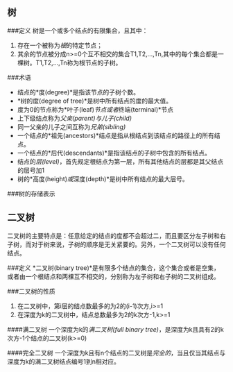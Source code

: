 树
----

###定义
树是一个或多个结点的有限集合，且其中：
1. 存在一个被称为*根*的特定节点；
2. 其余的节点被分成n>=0个互不相交的集合T1,T2,...,Tn,其中的每个集合都是一棵树。T1,T2,...,Tn称为根节点的子树。

###术语
* 结点的*度(degree)*是指该节点的子树个数。
* *树的度(degree of tree)*是树中所有结点的度的最大值。
* 度为0的节点称为*叶子(leaf)*节点或者*终端(terminal)*节点
* 上下级结点称为*父亲(parent)*与*儿子(child)*
* 同一父亲的儿子之间互称为*兄弟(sibling)*
* 一个结点的*祖先(ancestors)*结点是指从根结点到该结点的路径上的所有结点。
* 一个结点的*后代(descendants)*是指该结点的子树中包含的所有结点。
* 结点的*层(level)*，首先规定根结点为第一层，所有其他结点的层都是其父结点的层号加1
* 树的*高度(height)*或*深度(depth)*是树中所有结点的最大层号。

###树的存储表示



二叉树
----------

二叉树的主要特点是：任意给定的结点的度都不会超过二，而且要区分左子树和右子树，而对于树来说，子树的顺序是无关紧要的。另外，一个二叉树可以没有任何结点。

###定义
*二叉树(binary tree)*是有限多个结点的集合，这个集合或者是空集，或者由一个根结点和两棵互不相交的，分别称为左子树和右子树的二叉树组成。

###二叉树的性质
1. 在二叉树中，第i层的结点数最多的为2的(i-1)次方,i>=1
2. 在深度为k的二叉树中，结点总数最多为2的k次方-1,k>=1

####满二叉树
一个深度为k的*满二叉树(full binary tree)*，是深度为k且具有2的k次方-1个结点的二叉树(k>=0)

####完全二叉树
一个深度为k且有n个结点的二叉树是*完全的*，当且仅当其结点与深度为k的满二叉树结点编号1到n相对应。

